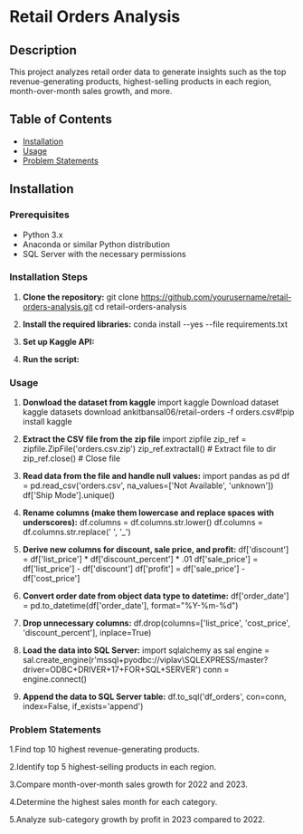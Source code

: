 # Retail Orders Analysis

## Description
This project analyzes retail order data to generate insights such as the top revenue-generating products, highest-selling products in each region, month-over-month sales growth, and more.

## Table of Contents
- [Installation](#installation)
- [Usage](#usage)
- [Problem Statements](#Problem-Statements)
  
## Installation

### Prerequisites
- Python 3.x
- Anaconda or similar Python distribution
- SQL Server with the necessary permissions

### Installation Steps

1. **Clone the repository:**
   git clone https://github.com/yourusername/retail-orders-analysis.git
   cd retail-orders-analysis
   
2. **Install the required libraries:**
conda install --yes --file requirements.txt

3. **Set up Kaggle API:**

4. **Run the script:**

### Usage   

1. **Donwload the dataset from kaggle**
  import kaggle
  Download dataset
  kaggle datasets download ankitbansal06/retail-orders -f orders.csv#!pip install kaggle

2. **Extract the CSV file from the zip file**
  import zipfile
  zip_ref = zipfile.ZipFile('orders.csv.zip') 
  zip_ref.extractall() # Extract file to dir
  zip_ref.close() # Close file

3. **Read data from the file and handle null values:**
  import pandas as pd
  df = pd.read_csv('orders.csv', na_values=['Not Available', 'unknown'])
  df['Ship Mode'].unique()

4. **Rename columns (make them lowercase and replace spaces with underscores):**
  df.columns = df.columns.str.lower()
  df.columns = df.columns.str.replace(' ', '_')

5. **Derive new columns for discount, sale price, and profit:**
  df['discount'] = df['list_price'] * df['discount_percent'] * .01
  df['sale_price'] = df['list_price'] - df['discount']
  df['profit'] = df['sale_price'] - df['cost_price']

6. **Convert order date from object data type to datetime:**
  df['order_date'] = pd.to_datetime(df['order_date'], format="%Y-%m-%d")

7. **Drop unnecessary columns:**
  df.drop(columns=['list_price', 'cost_price', 'discount_percent'], inplace=True)

8. **Load the data into SQL Server:**
  import sqlalchemy as sal
  engine = sal.create_engine(r'mssql+pyodbc://viplav\SQLEXPRESS/master?driver=ODBC+DRIVER+17+FOR+SQL+SERVER')
  conn = engine.connect()

9. **Append the data to SQL Server table:**
   df.to_sql('df_orders', con=conn, index=False, if_exists='append')

### Problem Statements

1.Find top 10 highest revenue-generating products.

2.Identify top 5 highest-selling products in each region.

3.Compare month-over-month sales growth for 2022 and 2023.

4.Determine the highest sales month for each category.

5.Analyze sub-category growth by profit in 2023 compared to 2022.

